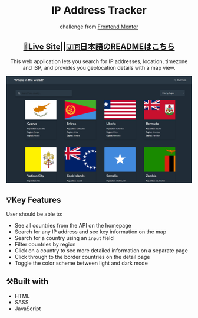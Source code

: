 <h1 align="center">IP Address Tracker</h1>

<p align="center">challenge from <a href="https://www.frontendmentor.io">Frontend Mentor</a></p>
<h2 align="center"><a href="https://saem843.github.io/IP-Address-Tracker/">🚀Live Site</a>||<a href="./README-jp.md">🇯🇵日本語のREADMEはこちら</h2></a>
<p align="center">This web application lets you search for IP addresses, location, timezone and ISP, and provides you geolocation details with a map view.</p>

![Completed IP Address Tracker](./design/screenshot.png)

## 💡Key Features

User should be able to:

- See all countries from the API on the homepage
- Search for any IP address and see key information on the map
- Search for a country using an `input` field
- Filter countries by region
- Click on a country to see more detailed information on a separate page
- Click through to the border countries on the detail page
- Toggle the color scheme between light and dark mode

## ⚒️Built with

- HTML
- SASS
- JavaScript

